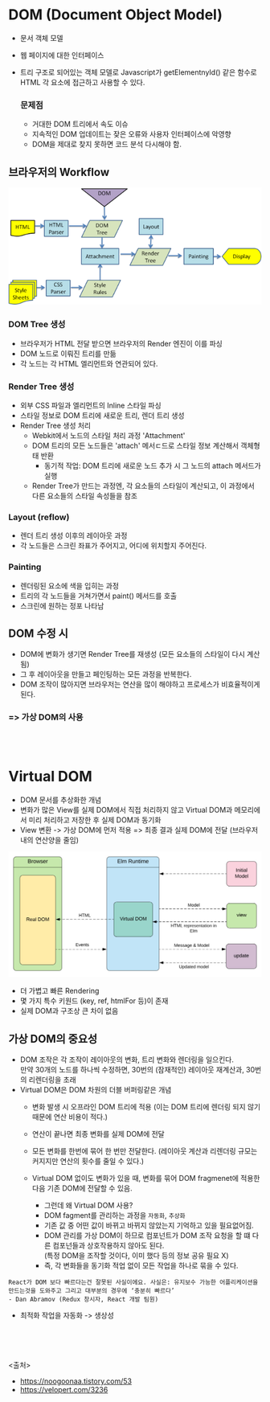 # DOM (Document Object Model)
- 문서 객체 모델
- 웹 페이지에 대한 인터페이스
- 트리 구조로 되어있는 객체 모델로 Javascript가 getElementnyId() 같은 함수로 HTML 각 요소에 접근하고 사용할 수 있다.

  ### 문제점
  - 거대한 DOM 트리에서 속도 이슈
  - 지속적인 DOM 업데이트는 잦은 오류와 사용자 인터페이스에 악영향
  - DOM을 제대로 찾지 못하면 코드 분석 다시해야 함.

## 브라우저의 Workflow
<img src="https://github.com/in3166/TIL/blob/main/JavaScript/React/img/browserFlow.png" />

  ### DOM Tree 생성
  - 브라우저가 HTML 전달 받으면 브라우저의 Render 엔진이 이를 파싱
  - DOM 노드로 이뤄진 트리를 만듦
  - 각 노드는 각 HTML 엘리먼트와 연관되어 있다.

  ### Render Tree 생성
  - 외부 CSS 파일과 엘리먼트의 Inline 스타일 파싱
  - 스타일 정보로 DOM 트리에 새로운 트리, 렌더 트리 생성
  - Render Tree 생성 처리
    - Webkit에서 노드의 스타일 처리 과정 'Attachment'
    - DOM 트리의 모든 노드들은 'attach' 메서ㄷ드로 스타일 정보 계산해서 객체형태 반환
      - 동기적 작업: DOM 트리에 새로운 노드 추가 시 그 노드의 attach 메서드가 실행
    - Render Tree가 만드는 과정엔, 각 요소들의 스타일이 계산되고, 이 과정에서 다른 요소들의 스타일 속성들을 참조

  ### Layout (reflow)
  - 렌더 트리 생성 이후의 레이아웃 과정
  - 각 노드들은 스크린 좌표가 주어지고, 어디에 위치할지 주어진다.


  ### Painting
  - 렌더링된 요소에 색을 입히는 과정
  - 트리의 각 노드들을 거쳐가면서 paint() 메서드를 호출
  - 스크린에 원하는 정포 나타남

## DOM 수정 시
- DOM에 변화가 생기면 Render Tree를 재생성 (모든 요소들의 스타일이 다시 계산됨)
- 그 후 레이아웃을 만들고 페인팅하는 모든 과정을 반복한다.
- DOM 조작이 많아지면 브라우저는 연산을 많이 해야하고 프로세스가 비효율적이게 된다.

### => 가상 DOM의 사용

<BR><BR>
  
# Virtual DOM
- DOM 문서를 추상화한 개념
- 변화가 많은 View를 실제 DOM에서 직접 처리하지 않고 Virtual DOM과 메모리에서 미리 처리하고 저장한 후 실제 DOM과 동기화
- View 변환 -> 가상 DOM에 먼저 적용 => 최종 결과 실제 DOM에 전달 (브라우저 내의 연산양을 줄임)
<img src="https://github.com/in3166/TIL/blob/main/JavaScript/React/img/vd.jfif" />

- 더 가볍고 빠른 Rendering
- 몇 가지 특수 키원드 (key, ref, htmlFor 등)이 존재
- 실제 DOM과 구조상 큰 차이 없음

## 가상 DOM의 중요성
- DOM 조작은 각 조작이 레이아웃의 변화, 트리 변화와 렌더링을 일으킨다. <br> 만약 30개의 노드를 하나씩 수정하면, 30번의 (잠재적인) 레이아웃 재계산과, 30번의 리렌더링을 초래
- Virtual DOM은 DOM 차원의 더블 버퍼링같은 개념
  - 변화 발생 시 오프라인 DOM 트리에 적용 (이는 DOM 트리에 렌더링 되지 않기때문에 연산 비용이 적다.)
  - 연산이 끝나면 최종 변화를 실제 DOM에 전달
  - 모든 변화를 한번에 묶어 한 번만 전달한다. (레이아웃 계산과 리렌더링 규모는 커지지만 연산의 횟수를 줄일 수 있다.)
  
  - Virtual DOM 없이도 변화가 있을 때, 변화를 묶어 DOM fragmenet에 적용한 다음 기존 DOM에 전달할 수 있음.
    - 그런데 왜 Virtual DOM 사용?
    - DOM fagment를 관리하는 과정을 `자동화`, `추상화`
    - 기존 값 중 어떤 값이 바뀌고 바뀌지 않았는지 기억하고 있을 필요없어짐.
    - DOM 관리를 가상 DOM이 하므로 컴포넌트가 DOM 조작 요청을 할 떄 다른 컴포넌들과 상호작용하지 않아도 된다. <br> (특정 DOM을 조작할 것이다, 이미 했다 등의 정보 공유 필요 X)
    - 즉, 각 변화들을 동기화 적업 없이 모든 작업을 하나로 묶을 수 있다.
  
  
```
React가 DOM 보다 빠르다는건 잘못된 사실이에요. 사실은: 유지보수 가능한 어플리케이션을 만드는것을 도와주고 그리고 대부분의 경우에 ‘충분히 빠르다’
- Dan Abramov (Redux 창시자, React 개발 팀원)
```
- 최적화 작업을 자동화 -> 생상성 

<br><br><br>

<출처>

- https://noogoonaa.tistory.com/53
- https://velopert.com/3236

